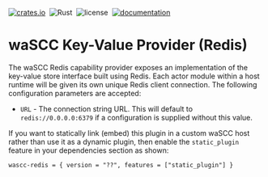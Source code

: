 [![crates.io](https://img.shields.io/crates/v/wascc-redis.svg)](https://crates.io/crates/wascc-redis)&nbsp;
![Rust](https://github.com/wascc/redis-provider/workflows/Rust/badge.svg)&nbsp;
![license](https://img.shields.io/crates/l/wascc-redis.svg)&nbsp;
[![documentation](https://docs.rs/wascc-redis/badge.svg)](https://docs.rs/wascc-redis)

# waSCC Key-Value Provider (Redis)

The waSCC Redis capability provider exposes an implementation of the key-value store interface built using Redis. Each actor module within a host runtime will be given its own unique Redis client connection. The following configuration parameters are accepted:

* `URL` - The connection string URL. This will default to `redis://0.0.0.0:6379` if a configuration is supplied without this value.

If you want to statically link (embed) this plugin in a custom waSCC host rather than use it as a dynamic plugin, then enable the `static_plugin` feature in your dependencies section as shown:

```
wascc-redis = { version = "??", features = ["static_plugin"] }
```
